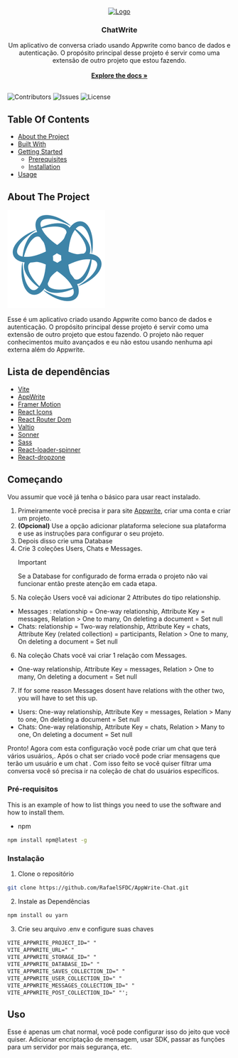 <br/>
<p align="center">
  <a href="https://github.com/RafaelSFDC/AppWrite-Chat">
    <img src="images/logo.svg" alt="Logo" width="80" height="80">
  </a>

  <h3 align="center">ChatWrite</h3>

  <p align="center">
    Um aplicativo de conversa criado usando Appwrite como banco de dados e autenticação. O propósito principal desse projeto é servir como uma extensão de outro projeto que estou fazendo.
    <br/>
    <br/>
    <a href="https://github.com/RafaelSFDC/AppWrite-Chat"><strong>Explore the docs »</strong></a>
    <br/>
    <br/>
    <!-- <a href="https://github.com/RafaelSFDC/AppWrite-Chat">View Demo</a>
    .
    <a href="https://github.com/RafaelSFDC/AppWrite-Chat/issues">Report Bug</a>
    .
    <a href="https://github.com/RafaelSFDC/AppWrite-Chat/issues">Request Feature</a> -->
  </p>
</p>

![Contributors](https://img.shields.io/github/contributors/RafaelSFDC/AppWrite-Chat?color=dark-green) ![Issues](https://img.shields.io/github/issues/RafaelSFDC/AppWrite-Chat) ![License](https://img.shields.io/github/license/RafaelSFDC/AppWrite-Chat)

## Table Of Contents

- [About the Project](#about-the-project)
- [Built With](#built-with)
- [Getting Started](#getting-started)
  - [Prerequisites](#prerequisites)
  - [Installation](#installation)
- [Usage](#usage)

## About The Project

![Screen Shot](public/images/logo.svg)

Esse é um aplicativo criado usando Appwrite como banco de dados e autenticação. O propósito principal desse projeto é servir como uma extensão de outro projeto que estou fazendo. O projeto não requer conhecimentos muito avançados e eu não estou usando nenhuma api externa além do Appwrite.

## Lista de dependências

- [Vite](https://vitejs.dev/)
- [AppWrite](https://appwrite.io/)
- [Framer Motion](https://www.framer.com/motion/)
- [React Icons](https://react-icons.github.io/react-icons/)
- [React Router Dom](https://reactrouter.com/en/main)
- [Valtio](https://valtio.pmnd.rs/)
- [Sonner](https://sonner.emilkowal.ski/)
- [Sass](https://sass-lang.com/)
- [React-loader-spinner](https://mhnpd.github.io/react-loader-spinner/)
- [React-dropzone](https://www.npmjs.com/package/react-dropzone)

## Começando

Vou assumir que você já tenha o básico para usar react instalado.

1. Primeiramente você precisa ir para site [Appwrite](https://www.framer.com/motion/), criar uma conta e criar um projeto.
2. **(Opcional)** Use a opção adicionar plataforma selecione sua plataforma e use as instruções para configurar o seu projeto.
3. Depois disso crie uma Database
4. Crie 3 coleções Users, Chats e Messages.
   > [!IMPORTANT]  
   > Se a Database for configurado de forma errada o projeto não vai funcionar então preste atenção em cada etapa.
5. Na coleção Users você vai adicionar 2 Attributes do tipo relationship.

- Messages : relationship = One-way relationship, Attribute Key = messages, Relation > One to many, On deleting a document = Set null
- Chats: relationship = Two-way relationship, Attribute Key = chats, Attribute Key (related collection) = participants, Relation > One to many, On deleting a document = Set null

6. Na coleção Chats você vai criar 1 relação com Messages.

- One-way relationship, Attribute Key = messages, Relation > One to many, On deleting a document = Set null

7. If for some reason Messages dosent have relations with the other two, you will have to set this up.

- Users: One-way relationship, Attribute Key = messages, Relation > Many to one, On deleting a document = Set null
- Chats: One-way relationship, Attribute Key = chats, Relation > Many to one, On deleting a document = Set null

Pronto! Agora com esta configuração você pode criar um chat que terá vários usuários,. Após o chat ser criado você pode criar mensagens que terão um usuário e um chat . Com isso feito se você quiser filtrar uma conversa você só precisa ir na coleção de chat do usuários específicos.

### Pré-requisitos

This is an example of how to list things you need to use the software and how to install them.

- npm

```sh
npm install npm@latest -g
```

### Instalação

1. Clone o repositório

```sh
git clone https://github.com/RafaelSFDC/AppWrite-Chat.git
```

2. Instale as Dependências

```sh
npm install ou yarn
```

3. Crie seu arquivo .env e configure suas chaves

```JS
VITE_APPWRITE_PROJECT_ID=" "
VITE_APPWRITE_URL=" "
VITE_APPWRITE_STORAGE_ID=" "
VITE_APPWRITE_DATABASE_ID=" "
VITE_APPWRITE_SAVES_COLLECTION_ID=" "
VITE_APPWRITE_USER_COLLECTION_ID=" "
VITE_APPWRITE_MESSAGES_COLLECTION_ID=" "
VITE_APPWRITE_POST_COLLECTION_ID=" "';
```

## Uso

Esse é apenas um chat normal, você pode configurar isso do jeito que você quiser. Adicionar encriptação de mensagem, usar SDK, passar as funções para um servidor por mais segurança, etc.
